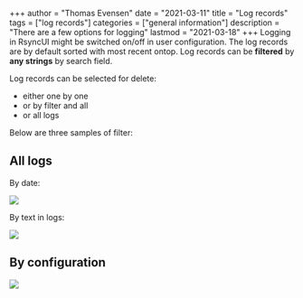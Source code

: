 +++
author = "Thomas Evensen"
date = "2021-03-11"
title =  "Log records"
tags = ["log records"]
categories = ["general information"]
description = "There are a few options for logging"
lastmod = "2021-03-18"
+++
Logging in RsyncUI might be switched on/off in user configuration. The log records are by default sorted with most recent ontop. Log records can be **filtered** by **any strings** by search field.

Log records can be selected for delete:
- either one by one
- or by filter and all
- or all logs

Below are three samples of filter:

## All logs

By date:

![](/images/log/logalldate.png)

By text in logs:

![](/images/log/logallfiles.png)

## By configuration

![](/images/log/logbyconfig.png)
